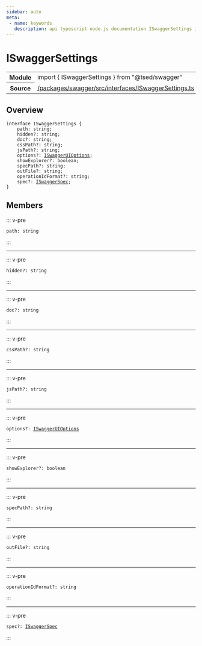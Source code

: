```yaml
---
sidebar: auto
meta:
 - name: keywords
   description: api typescript node.js documentation ISwaggerSettings interface
---
```

# ISwaggerSettings <Badge text="Interface" type="interface"/>
<!-- Summary -->
<section class="symbol-info"><table class="is-full-width"><tbody><tr><th>Module</th><td><div class="lang-typescript"><span class="token keyword">import</span> { ISwaggerSettings }&nbsp;<span class="token keyword">from</span>&nbsp;<span class="token string">"@tsed/swagger"</span></div></td></tr><tr><th>Source</th><td><a href="https://github.com/Romakita/ts-express-decorators/blob/v5.0.2/packages/swagger/src/interfaces/ISwaggerSettings.ts#L0-L0">/packages/swagger/src/interfaces/ISwaggerSettings.ts</a></td></tr></tbody></table></section>

<!-- Overview -->
## Overview


<pre><code class="typescript-lang "><span class="token keyword">interface</span> ISwaggerSettings <span class="token punctuation">{</span>
    path<span class="token punctuation">:</span> <span class="token keyword">string</span><span class="token punctuation">;</span>
    hidden?<span class="token punctuation">:</span> <span class="token keyword">string</span><span class="token punctuation">;</span>
    doc?<span class="token punctuation">:</span> <span class="token keyword">string</span><span class="token punctuation">;</span>
    cssPath?<span class="token punctuation">:</span> <span class="token keyword">string</span><span class="token punctuation">;</span>
    jsPath?<span class="token punctuation">:</span> <span class="token keyword">string</span><span class="token punctuation">;</span>
    options?<span class="token punctuation">:</span> <a href="/api/swagger/interfaces/ISwaggerUIOptions.html"><span class="token">ISwaggerUIOptions</span></a><span class="token punctuation">;</span>
    showExplorer?<span class="token punctuation">:</span> <span class="token keyword">boolean</span><span class="token punctuation">;</span>
    specPath?<span class="token punctuation">:</span> <span class="token keyword">string</span><span class="token punctuation">;</span>
    outFile?<span class="token punctuation">:</span> <span class="token keyword">string</span><span class="token punctuation">;</span>
    operationIdFormat?<span class="token punctuation">:</span> <span class="token keyword">string</span><span class="token punctuation">;</span>
    spec?<span class="token punctuation">:</span> <a href="/api/swagger/interfaces/ISwaggerSpec.html"><span class="token">ISwaggerSpec</span></a><span class="token punctuation">;</span>
<span class="token punctuation">}</span></code></pre>



<!-- Members -->




## Members


::: v-pre

<div class="method-overview">
<pre><code class="typescript-lang ">path<span class="token punctuation">:</span> <span class="token keyword">string</span></code></pre>

</div>



:::



***



::: v-pre

<div class="method-overview">
<pre><code class="typescript-lang ">hidden?<span class="token punctuation">:</span> <span class="token keyword">string</span></code></pre>

</div>



:::



***



::: v-pre

<div class="method-overview">
<pre><code class="typescript-lang ">doc?<span class="token punctuation">:</span> <span class="token keyword">string</span></code></pre>

</div>



:::



***



::: v-pre

<div class="method-overview">
<pre><code class="typescript-lang ">cssPath?<span class="token punctuation">:</span> <span class="token keyword">string</span></code></pre>

</div>



:::



***



::: v-pre

<div class="method-overview">
<pre><code class="typescript-lang ">jsPath?<span class="token punctuation">:</span> <span class="token keyword">string</span></code></pre>

</div>



:::



***



::: v-pre

<div class="method-overview">
<pre><code class="typescript-lang ">options?<span class="token punctuation">:</span> <a href="/api/swagger/interfaces/ISwaggerUIOptions.html"><span class="token">ISwaggerUIOptions</span></a></code></pre>

</div>



:::



***



::: v-pre

<div class="method-overview">
<pre><code class="typescript-lang ">showExplorer?<span class="token punctuation">:</span> <span class="token keyword">boolean</span></code></pre>

</div>



:::



***



::: v-pre

<div class="method-overview">
<pre><code class="typescript-lang ">specPath?<span class="token punctuation">:</span> <span class="token keyword">string</span></code></pre>

</div>



:::



***



::: v-pre

<div class="method-overview">
<pre><code class="typescript-lang ">outFile?<span class="token punctuation">:</span> <span class="token keyword">string</span></code></pre>

</div>



:::



***



::: v-pre

<div class="method-overview">
<pre><code class="typescript-lang ">operationIdFormat?<span class="token punctuation">:</span> <span class="token keyword">string</span></code></pre>

</div>



:::



***



::: v-pre

<div class="method-overview">
<pre><code class="typescript-lang ">spec?<span class="token punctuation">:</span> <a href="/api/swagger/interfaces/ISwaggerSpec.html"><span class="token">ISwaggerSpec</span></a></code></pre>

</div>



:::